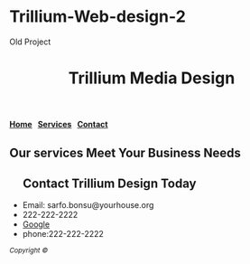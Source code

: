 # Trillium-Web-design-2
Old Project
<!DOCTYPE html>
<html lang="en">
<head>
<title>Page Title Goes Here - Contact</title>
<meta charset="utf-8">
</head>
<body>
   <header>
    <h1>Trillium Media Design</h1>
   </header>
    <nav>
      <b><a  href="index.html">Home</a> &nbsp; 
          <a href="services.html">Services</a> &nbsp;
          <a href="contact.html">Contact</a></b>
    </nav>
    <main>
        <h2> Our services Meet Your Business Needs</h2>
        <ul>
           <h2>Contact Trillium Design Today</h2>
             <li>Email: sarfo.bonsu@yourhouse.org</li><li>222-222-2222</li>
             <li><a href="http://www.google.com/">Google</a></li>
             <li>phone:222-222-2222</li>
        </ul>
     </main>
     <footer>
     <small><i>Copyright &copy;</i></small>
     </footer>        
